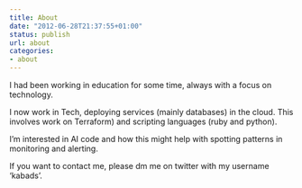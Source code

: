 ```yaml
---
title: About
date: "2012-06-28T21:37:55+01:00"
status: publish
url: about
categories:
- about
---
```

I had been working in education for some time, always with a focus on technology.

I now work in Tech, deploying services (mainly databases) in the cloud. This involves work on Terraform) and scripting languages (ruby and python).

I’m interested in AI code and how this might help with spotting patterns in monitoring and alerting.

If you want to contact me, please dm me on twitter with my username ‘kabads’.
